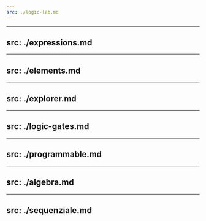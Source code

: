 ```yaml
---
src: ./logic-lab.md
---
```

---
src: ./expressions.md
---

---
src: ./elements.md
---

---
src: ./explorer.md
---

---
src: ./logic-gates.md
---

---
src: ./programmable.md
---

---
src: ./algebra.md
---

---
src: ./sequenziale.md
---